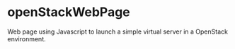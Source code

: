 # openStackWebPage

Web page using Javascript to launch a simple virtual server in a OpenStack environment.
